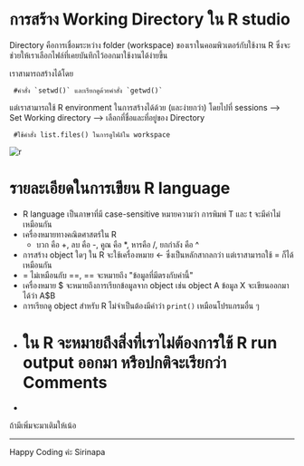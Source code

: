 # การสร้าง Working Directory ใน R studio

Directory คือการเชื่อมระหว่าง folder (workspace) ของเราในคอมพิวเตอร์กับใช้งาน R ซึ่งจะช่วยให้เราเลือกไฟล์ที่เคยบันทึกไว้ออกมาใช้งานได้ง่ายขึ้น

เราสามารถสร้างได้โดย 

     #คำสั่ง `setwd()` และเรียกดูด้วยคำสั่ง `getwd()`
     
แต่เราสามารถใช้ R environment ในการสร้างได้ด้วย (และง่ายกว่า) โดยไปที่ sessions --> Set Working directory --> เลือกที่ชื่อและที่อยู่ของ Directory

     #ใช้คำสั่ง list.files() ในการดูไฟล์ใน workspace
    
    
![r]()

# รายละเอียดในการเขียน R language

  - R language เป็นภาษาที่มี case-sensitive หมายความว่า การพิมพ์ T และ t จะมีค่าไม่เหมือนกัน
  - เครื่องหมายทางคณิตศาสตร์ใน R
       - บวก คือ +, ลบ คือ -, คูณ คือ *, หารคือ /, ยกกำลัง คือ ^
  - การสร้าง object ใดๆ ใน R จะใช้เครื่องหมาย <- ซึ่งเป็นหลักสากลกว่า แต่เราสามารถใช้ = ก็ได้เหมือนกัน
  - = ไม่เหมือนกับ ==, == จะหมายถึง "ข้อมูลที่มีตรงกับค่านี้"
  - เครื่องหมาย $ จะหมายถึงการเรียกข้อมูลจาก object เช่น object A ข้อมูล X จะเขียนออกมาได้ว่า A$B
  - การเรียกดู object สำหรับ R ไม่จำเป็นต้องมีคำว่า `print()` เหมือนโปรแกรมอื่น ๆ
  - # ใน R จะหมายถึงสิ่งที่เราไม่ต้องการใช้ R run output ออกมา หรือปกติจะเรียกว่า Comments
  - 

ถ้ามีเพิ่มจะมาเติมให้เน้อ




------
Happy Coding ค่ะ
Sirinapa
